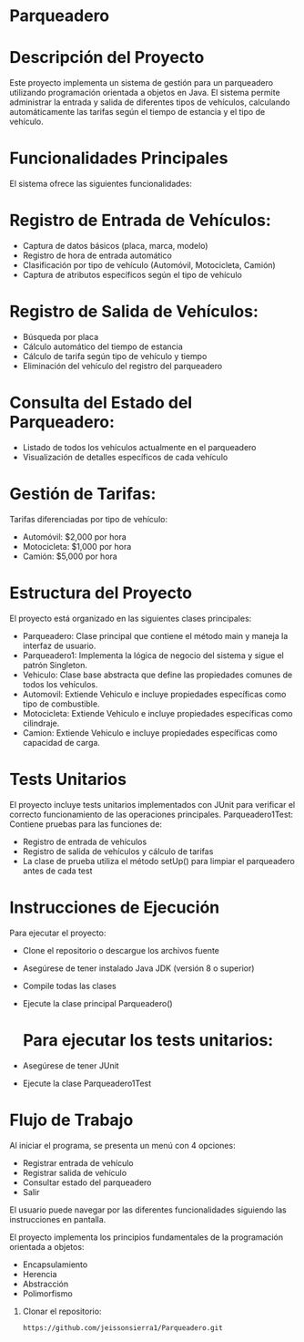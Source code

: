 # Parqueadero

# Descripción del Proyecto

Este proyecto implementa un sistema de gestión para un parqueadero utilizando programación orientada a objetos en Java. El sistema permite administrar la entrada y salida de diferentes tipos de vehículos, calculando automáticamente las tarifas según el tiempo de estancia y el tipo de vehículo.

# Funcionalidades Principales
El sistema ofrece las siguientes funcionalidades:

# Registro de Entrada de Vehículos:
- Captura de datos básicos (placa, marca, modelo)
- Registro de hora de entrada automático
- Clasificación por tipo de vehículo (Automóvil, Motocicleta, Camión)
- Captura de atributos específicos según el tipo de vehículo

# Registro de Salida de Vehículos:

- Búsqueda por placa
- Cálculo automático del tiempo de estancia
- Cálculo de tarifa según tipo de vehículo y tiempo
- Eliminación del vehículo del registro del parqueadero

# Consulta del Estado del Parqueadero:

- Listado de todos los vehículos actualmente en el parqueadero
- Visualización de detalles específicos de cada vehículo

# Gestión de Tarifas:
Tarifas diferenciadas por tipo de vehículo:

- Automóvil: $2,000 por hora
- Motocicleta: $1,000 por hora
- Camión: $5,000 por hora

# Estructura del Proyecto
El proyecto está organizado en las siguientes clases principales:

- Parqueadero: Clase principal que contiene el método main y maneja la interfaz de usuario.
- Parqueadero1: Implementa la lógica de negocio del sistema y sigue el patrón Singleton.
- Vehiculo: Clase base abstracta que define las propiedades comunes de todos los vehículos.
- Automovil: Extiende Vehiculo e incluye propiedades específicas como tipo de combustible.
- Motocicleta: Extiende Vehiculo e incluye propiedades específicas como cilindraje.
- Camion: Extiende Vehiculo e incluye propiedades específicas como capacidad de carga.

# Tests Unitarios
El proyecto incluye tests unitarios implementados con JUnit para verificar el correcto funcionamiento de las operaciones principales.
Parqueadero1Test: Contiene pruebas para las funciones de:

- Registro de entrada de vehículos
- Registro de salida de vehículos y cálculo de tarifas
- La clase de prueba utiliza el método setUp() para limpiar el parqueadero antes de cada test

# Instrucciones de Ejecución
Para ejecutar el proyecto:

- Clone el repositorio o descargue los archivos fuente
- Asegúrese de tener instalado Java JDK (versión 8 o superior)
- Compile todas las clases
- Ejecute la clase principal Parqueadero()
  
  # Para ejecutar los tests unitarios:
- Asegúrese de tener JUnit 
- Ejecute la clase Parqueadero1Test

# Flujo de Trabajo
Al iniciar el programa, se presenta un menú con 4 opciones:

- Registrar entrada de vehículo
- Registrar salida de vehículo
- Consultar estado del parqueadero
- Salir
  
El usuario puede navegar por las diferentes funcionalidades siguiendo las instrucciones en pantalla.

El proyecto implementa los principios fundamentales de la programación orientada a objetos:

- Encapsulamiento
- Herencia
- Abstracción
- Polimorfismo


1. Clonar el repositorio:  
   ```sh
   https://github.com/jeissonsierra1/Parqueadero.git
```  
